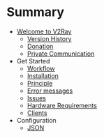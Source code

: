 # Summary

* [Welcome to V2Ray](README.md)
  * [Version History](welcome/versions.md)
  * [Donation](welcome/donate.md)
  * [Private Communication](welcome/pgp.md)
* Get Started
  * [Workflow](get_started/workflow.md)
  * [Installation](get_started/install.md)
  * [Principle](get_started/internal.md)
  * [Error messages](get_started/errors.md)
  * [Issues](get_started/issue.md)
  * [Hardware Requirements](get_started/hardware.md)
  * [Clients](get_started/3rd_party.md)
* Configuration
  * [JSON](configuration/json.md)
